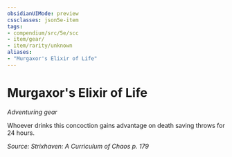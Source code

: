 ```yaml
---
obsidianUIMode: preview
cssclasses: json5e-item
tags:
- compendium/src/5e/scc
- item/gear/
- item/rarity/unknown
aliases: 
- "Murgaxor's Elixir of Life"
---
```

# Murgaxor's Elixir of Life
*Adventuring gear*  


Whoever drinks this concoction gains advantage on death saving throws for 24 hours.

*Source: Strixhaven: A Curriculum of Chaos p. 179*